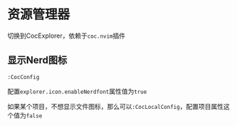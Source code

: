 # 资源管理器

切换到CocExplorer，依赖于`coc.nvim`插件


## 显示Nerd图标

```
:CocConfig
```

配置`explorer.icon.enableNerdfont`属性值为`true`

如果某个项目，不想显示文件图标，那么可以`:CocLocalConfig`，配置项目属性这个值为`false`
